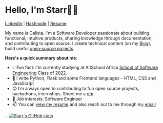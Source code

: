 # Hello, I'm Starr👋🏾

[LinkedIn](https://www.linkedin.com/in/calista-ifenkwe/) | [Hashnode](https://starr.hashnode.dev/) | [Resume](https://drive.google.com/file/d/119m1vaRSPRSXMLOh8YOdcSgwB3TiztLy/view?usp=share_link)

My name is Calista. I'm a Software Developer passionate about building functional, intuitive products, sharing knowledge through documentation, and contributing to open source. I create technical content (on my [Blog](https://starr.hashnode.dev/create-a-beginner-friendly-blog-website-using-flask-a-python-framework#heading-connect-to-the-database-using-sqlmodel)), build useful [open-source projects](#).

**Here's a quick summary about me**:

- 💡 Fun fact: I'm currently studying at AltSchool Africa [School of Software Engineering](https://altschoolafrica.com/schools/engineering) Class of 2022.
- 🌱 I write Python, Flask and some Frontend languages - HTML, CSS and JavaScript
- 😊 I’m always open to contributing to fun open source projects, hackathons, internships. Shoot me a [dm](https://twitter.com/_StarrSzn)
- 💼 Job interests: Software Engineer
- 📫 You can [view my resume](https://drive.google.com/file/d/119m1vaRSPRSXMLOh8YOdcSgwB3TiztLy/view?usp=share_link)
 and also reach out to me through my [email](calistaifenkwe@gmail.com)

...[![Starr's GitHub stats](https://github-readme-stats.vercel.app/api?username=Techy)](https://github.com/Techy/github-readme-stat)


